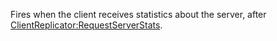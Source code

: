 Fires when the client receives statistics about the server, after [ClientReplicator:RequestServerStats](https://developer.roblox.com/en-us/api-reference/function/ClientReplicator/RequestServerStats).
